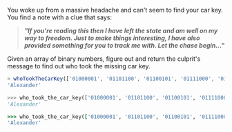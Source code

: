You woke up from a massive headache and can't seem to find your car key. You find a note with a clue that says:

> ***"If you're reading this then I have left the state and am well on my way to freedom. Just to make things interesting, I have also provided something for you to track me with. Let the chase begin..."***

Given an array of binary numbers, figure out and return the culprit's message to find out who took the missing car key.

```javascript
> whoTookTheCarKey(['01000001', '01101100', '01100101', '01111000', '01100001', '01101110', '01100100', '01100101', '01110010'])
'Alexander'

```

```python
>>> who_took_the_car_key(['01000001', '01101100', '01100101', '01111000', '01100001', '01101110', '01100100', '01100101', '01110010'])
'Alexander'

```

```ruby
>>> who_took_the_car_key(['01000001', '01101100', '01100101', '01111000', '01100001', '01101110', '01100100', '01100101', '01110010'])
'Alexander'

```
